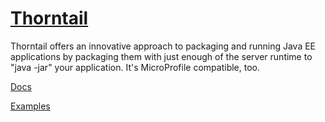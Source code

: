 # [Thorntail](https://thorntail.io/)

Thorntail offers an innovative approach to packaging and running Java EE applications by packaging them with just enough of the server runtime to "java -jar" your application. It's MicroProfile compatible, too.

[Docs](https://docs.thorntail.io/2.5.0.Final/)

[Examples](https://github.com/thorntail/thorntail-examples)
